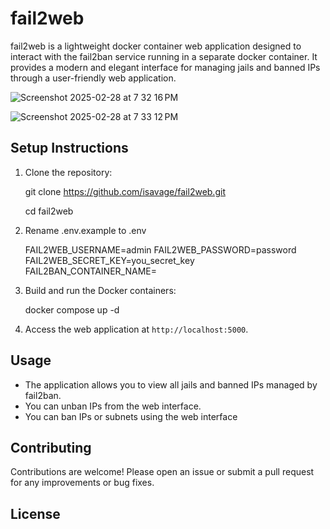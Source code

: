 # fail2web
fail2web is a lightweight docker container web application designed to interact with the fail2ban service running in a separate docker container. It provides a modern and elegant interface for managing jails and banned IPs through a user-friendly web application.

![Screenshot 2025-02-28 at 7 32 16 PM](https://github.com/user-attachments/assets/6255ac88-0c25-457d-bc65-475de9d892e2)

![Screenshot 2025-02-28 at 7 33 12 PM](https://github.com/user-attachments/assets/89d984bd-e343-4e31-89fe-39ef19f083ff)

## Setup Instructions

1. Clone the repository:
   
   git clone https://github.com/isavage/fail2web.git
   
   cd fail2web
   

2. Rename .env.example to .env 

    FAIL2WEB_USERNAME=admin
    FAIL2WEB_PASSWORD=password
    FAIL2WEB_SECRET_KEY=you_secret_key
    FAIL2BAN_CONTAINER_NAME=



2. Build and run the Docker containers:
   
   docker compose up -d
   

3. Access the web application at `http://localhost:5000`.

## Usage

- The application allows you to view all jails and banned IPs managed by fail2ban.
- You can unban IPs from the web interface.
- You can ban IPs or subnets using the web interface

## Contributing

Contributions are welcome! Please open an issue or submit a pull request for any improvements or bug fixes.

## License
